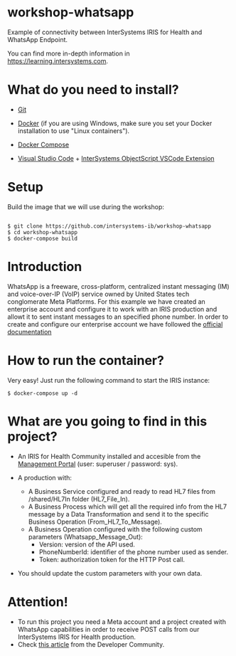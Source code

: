 # workshop-whatsapp

Example of connectivity between InterSystems IRIS for Health and WhatsApp Endpoint.

You can find more in-depth information in https://learning.intersystems.com.


# What do you need to install?

* [Git](https://git-scm.com/downloads)

* [Docker](https://www.docker.com/products/docker-desktop) (if you are using Windows, make sure you set your Docker installation to use "Linux containers").

* [Docker Compose](https://docs.docker.com/compose/install/)

* [Visual Studio Code](https://code.visualstudio.com/download) + [InterSystems ObjectScript VSCode Extension](https://marketplace.visualstudio.com/items?itemName=daimor.vscode-objectscript)


# Setup

Build the image that we will use during the workshop:
  
```console

$ git clone https://github.com/intersystems-ib/workshop-whatsapp
$ cd workshop-whatsapp
$ docker-compose build

```
# Introduction

WhatsApp is a freeware, cross-platform, centralized instant messaging (IM) and voice-over-IP (VoIP) service owned by United States tech conglomerate Meta Platforms. For this example we have created an enterprise account and configure it to work with an IRIS production and allowt it to sent instant messages to an specified phone number.
In order to create and configure our enterprise account we have followed the [official documentation](https://developers.facebook.com/docs/whatsapp/business-management-api/get-started#)

# How to run the container?

Very easy! Just run the following command to start the IRIS instance:

```console
$ docker-compose up -d
```

# What are you going to find in this project?

* An IRIS for Health Community installed and accesible from the [Management Portal](http://localhost:52774/csp/sys/UtilHome.csp) (user: superuser / password: sys).

* A production with:
    * A Business Service configured and ready to read HL7 files from /shared/HL7In folder (HL7_File_In).
    * A Business Process which will get all the required info from the HL7 message by a Data Transformation and send it to the specific Business Operation (From_HL7_To_Message).
    * A Business Operation configured with the following custom parameters (Whatsapp_Message_Out):
        * Version: version of the API used.
        * PhoneNumberId: identifier of the phone number used as sender.
        * Token: authorization token for the HTTP Post call.
* You should update the custom parameters with your own data.

# Attention!

* To run this project you need a Meta account and a project created with WhatsApp capabilities in order to receive POST calls from our InterSystems IRIS for Health production.
* Check [this article](https://community.intersystems.com/post/sending-whatsapp-messages-intersystems-iris-production) from the Developer Community.